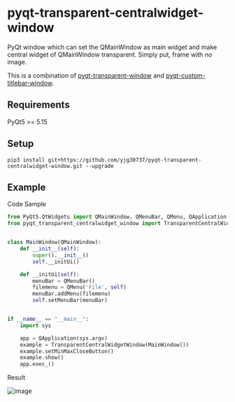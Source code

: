 # pyqt-transparent-centralwidget-window
PyQt window which can set the QMainWindow as main widget and make central widget of QMainWindow transparent. Simply put, frame with no image.

This is a combination of <a href="https://github.com/yjg30737/pyqt-transparent-window.git">pyqt-transparent-window</a> and <a href="https://github.com/yjg30737/pyqt-custom-titlebar-window.git">pyqt-custom-titlebar-window</a>.

## Requirements
PyQt5 >= 5.15

## Setup
```pip3 install git+https://github.com/yjg30737/pyqt-transparent-centralwidget-window.git --upgrade```

## Example
Code Sample
```python
from PyQt5.QtWidgets import QMainWindow, QMenuBar, QMenu, QApplication
from pyqt_transparent_centralwidget_window import TransparentCentralWidgetWindow


class MainWindow(QMainWindow):
    def __init__(self):
        super().__init__()
        self.__initUi()

    def __initUi(self):
        menuBar = QMenuBar()
        filemenu = QMenu('File', self)
        menuBar.addMenu(filemenu)
        self.setMenuBar(menuBar)


if __name__ == "__main__":
    import sys

    app = QApplication(sys.argv)
    example = TransparentCentralWidgetWindow(MainWindow())
    example.setMinMaxCloseButton()
    example.show()
    app.exec_()
```

Result

![image](https://user-images.githubusercontent.com/55078043/151266003-49e788a4-bdb9-4dfb-8475-027523774005.png)

